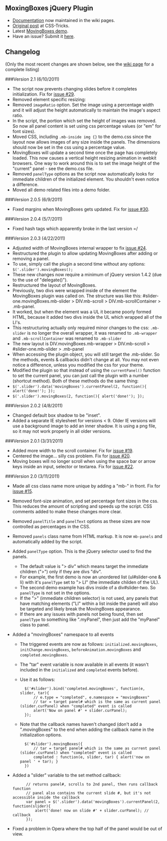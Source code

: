 ## MoxingBoxes jQuery Plugin

* [Documentation](https://github.com/chriscoyier/MovingBoxes/wiki) now maintained in the wiki pages.
* [Original post](http://css-tricks.com/moving-boxes/) at CSS-Tricks.
* Latest [MovingBoxes demo](http://chriscoyier.github.com/MovingBoxes).
* Have an issue? Submit it [here](https://github.com/chriscoyier/MovingBoxes/issues).

## Changelog

(Only the most recent changes are shown below, see the [wiki page](https://github.com/chriscoyier/MovingBoxes/wiki/Change-Log) for a complete listing)

###Version 2.1 (6/10/2011)
* The script now prevents changing slides before it completes initialization. Fix for [issue #29](https://github.com/chriscoyier/MovingBoxes/issues/29).
* Removed element specific resizing:
 * Removed `imageRatio` option. Set the image using a percentage width and it will adjust the height automatically to maintain the image's aspect ratio.
 * In the script, the portion which set the height of images was removed. So now all panel content is set using css percentage values (or "em" for font sizes).
 * Moved CSS, including `.mb-inside img {}` to the demo.css since the layout now allows images of any size inside the panels. The dimensions should now be set in the css using a percentage value.
 * MovingBoxes will update a second time once the page has completely loaded. This now causes a vertical height resizing animation in webkit browsers. One way to work around this is to set the image height of the "current" panel - see the demo.css file.
* Removed `panelType` options as the script now automatically looks for immediate children of the initialized element. You shouldn't even notice a difference.
* Moved all demo related files into a demo folder.

###Version 2.0.5 (6/9/2011)
* Fixed margins when MovingBoxes gets updated. Fix for [issue #30](https://github.com/chriscoyier/MovingBoxes/issues/30).

###Version 2.0.4 (5/7/2011)
* Fixed hash tags which apparently broke in the last version =/

###Version 2.0.3 (4/22/2011)
* Adjusted width of MovingBoxes internal wrapper to fix [issue #24](https://github.com/chriscoyier/MovingBoxes/issues/24).
* Restructured the plugin to allow updating MovingBoxes after adding or removing a panel.
 * To use, simply call the plugin a second time without any options: `$('.slider').movingBoxes();`
 * These new changes now require a minimum of jQuery version 1.4.2 (due to the use of "delegate()").
* Restructured the layout of MovingBoxes.
 * Previously, two divs were wrapped inside of the element the MovingBoxes plugin was called on. The structure was like this: #slider-one.movingBoxes.mb-slider > DIV.mb-scroll > DIV.mb-scrollContainer > .mb-panel.
 * It worked, but when the element was a UL it became poorly formed HTML, because it added two divs inside the UL which wrapped all of the LI's.
 * This restructuring actually only required minor changes to the css: `.mb-slider` is no longer the overall wrapper, it was renamed to `.mb-wrapper` and `.mb-scrollContainer` was renamed to `.mb-slider`
 * The new layout is DIV.movingBoxes.mb-wrapper > DIV.mb-scroll > #slider-one.mb-slider > .mb-panel
 * When accessing the plugin object, you will still target the .mb-slider. So the methods, events & callbacks didn't change at all. You may not even notice a difference, unless you modified the css for your theme.
* Modified the plugin so that instead of using the `currentPanel()` function to set the current panel, you can just call the plugin with a number (shortcut method). Both of these methods do the same thing:
 * `$('.slider').data('movingBoxes').currentPanel(2, function(){ alert('done!'); });`
 * `$('.slider').movingBoxes(2, function(){ alert('done!'); });`

###Version 2.0.2 (4/8/2011)
* Changed default box shadow to be "inset".
* Added a separate IE stylesheet for versions < 9. Older IE versions will use a background image to add an inner shadow. It is using a png file, so it may not work properly in all older versions.

###Version 2.0.1 (3/31/2011)
* Added more width to the scroll container. Fix for [issue #19](https://github.com/chriscoyier/MovingBoxes/issues/19).
* Centered the image... silly css problem. Fix for [issue #20](https://github.com/chriscoyier/MovingBoxes/issues/20).
* Moving boxes will no longer scroll when using the space bar or arrow keys inside an input, selector or textarea. Fix for [issue #22](https://github.com/chriscoyier/MovingBoxes/issues/22).

###Version 2.0 (3/11/2011)
* Made all css class name more unique by adding a "mb-" in front. Fix for [issue #15](https://github.com/chriscoyier/MovingBoxes/issues/15).
* Removed font-size animation, and set percentage font sizes in the css. This reduces the amount of scripting and speeds up the script. CSS comments added to make these changes more clear.
* Removed `panelTitle` and `panelText` options as these sizes are now controlled as percentages in the CSS.
* Removed `panels` class name from HTML markup. It is now `mb-panels` and automatically added by the script.
* Added `panelType` option. This is the jQuery selector used to find the panels.

	* The default value is "> div" which means target the immediate children (">") only if they are divs "div".
	* For example, the first demo is now an unordered list (ul#slider-one &amp; li) with it's `panelType` set to "> LI" (the immediate childen of the UL).
	* The second demo example has divs inside of a div#slider-two. So `panelType` is not set in the options.
	* If the ">" (immediate children selector) is not used, any panels that have matching elements ("LI" within a list inside the panel) will also be targeted and likely break the MovingBoxes appearance.
	* If there are any issues with panels not being found, then set `panelType` to something like ".myPanel", then just add the "myPanel" class to panel.

* Added a "movingBoxes" namespace to all events

	* The triggered events are now as follows: `initialized.movingBoxes`, `initChange.movingBoxes`, `beforeAnimation.movingBoxes` and `completed.movingBoxes`.
	* The "tar" event variable is now available in all events (it wasn't included in the `initialized` and `completed` events before).
	* Use it as follows:

			$('#slider').bind('completed.movingBoxes', function(e, slider, tar){
				// e.type = "completed", e.namespace = "movingBoxes"
				// tar = target panel# which is the same as current panel (slider.curPanel) when "completed" event is called
				alert('Now on panel #' + slider.curPanel);
			});

	* Note that the callback names haven't changed (don't add a ".movingBoxes" to the end when adding the callback name in the initialization options.

			$('#slider').movingBoxes({
				// tar = target panel# which is the same as current panel (slider.curPanel) when "completed" event is called
				completed : function(e, slider, tar) { alert('now on panel ' + tar); }
			})

* Added a "slider" variable to the set method callback:

			// returns panel#, scrolls to 2nd panel, then runs callback function
			// panel also contains the current slide #, but it's not accessible inside the callback
			var panel = $('.slider').data('movingBoxes').currentPanel(2, function(slider){
				alert('done! now on slide #' + slider.curPanel); // callback
			});

* Fixed a problem in Opera where the top half of the panel would be out of view.
